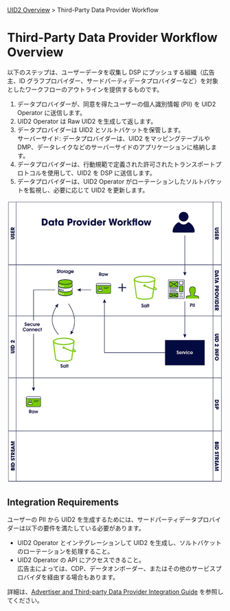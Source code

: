 [UID2 Overview](../README-ja.md) > Third-Party Data Provider Workflow

# Third-Party Data Provider Workflow Overview

以下のステップは、ユーザーデータを収集し DSP にプッシュする組織（広告主、ID グラフプロバイダー、サードパーティデータプロバイダーなど）を対象としたワークフローのアウトラインを提供するものです。

1. データプロバイダーが、同意を得たユーザーの個人識別情報 (PII) を UID2 Operator に送信します。
2. UID2 Operator は Raw UID2 を生成して返します。
3. データプロバイダーは UID2 とソルトバケットを保管します。<br/>
   サーバーサイド: データプロバイダーは、UID2 をマッピングテーブルや DMP、データレイクなどのサーバーサイドのアプリケーションに格納します。
4. データプロバイダーは、行動規範で定義された許可されたトランスポートプロトコルを使用して、UID2 を DSP に送信します。
5. データプロバイダーは、UID2 Operator がローテーションしたソルトバケットを監視し、必要に応じて UID2 を更新します。

![Data Provider Workflow](../images/data_provider.jpg)

## Integration Requirements

ユーザーの PII から UID2 を生成するためには、サードパーティデータプロバイダーは以下の要件を満たしている必要があります。

- UID2 Operator とインテグレーションして UID2 を生成し、ソルトバケットのローテーションを処理すること。
- UID2 Operator の API にアクセスできること。<br/>広告主によっては、CDP、データオンボーダー、またはその他のサービスプロバイダを経由する場合もあります。

詳細は、[Advertiser and Third-party Data Provider Integration Guide](../api-ja/v2/guides/advertiser-dataprovider-guide.md) を参照してください。
